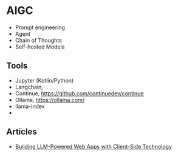 # AIGC

- Prompt engineering
- Agent
- Chain of Thoughts
- Self-hosted Models
  
## Tools

- Jupyter (Kotlin/Python)
- Langchain,
- Continue, <https://github.com/continuedev/continue>
- Ollama, <https://ollama.com/>
- llama-index
- 

## Articles

- [Building LLM-Powered Web Apps with Client-Side Technology](https://ollama.com/blog/building-llm-powered-web-apps)
